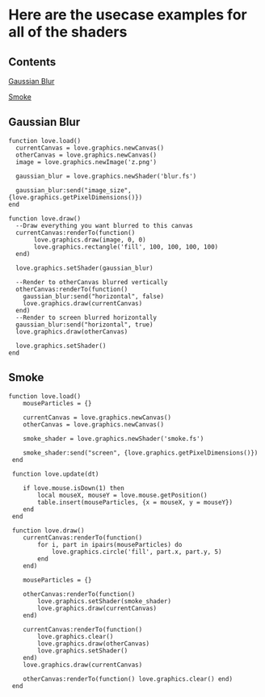 Here are the usecase examples for all of the shaders
====================================================

Contents
--------

[Gaussian Blur](https://github.com/HalflingHelper/Love2d-shaders/blob/master/Examples.md#gaussian-blur)

[Smoke](https://github.com/HalflingHelper/Love2d-shaders/blob/master/Examples.md#smoke)


Gaussian Blur
 -------------
 ```
 function love.load()
   currentCanvas = love.graphics.newCanvas()
   otherCanvas = love.graphics.newCanvas()
   image = love.graphics.newImage('z.png')
    
   gaussian_blur = love.graphics.newShader('blur.fs')

   gaussian_blur:send("image_size", {love.graphics.getPixelDimensions()})
end   
 
function love.draw()
   --Draw everything you want blurred to this canvas
   currentCanvas:renderTo(function()
        love.graphics.draw(image, 0, 0)
        love.graphics.rectangle('fill', 100, 100, 100, 100)
   end)

   love.graphics.setShader(gaussian_blur)

   --Render to otherCanvas blurred vertically
   otherCanvas:renderTo(function()
     gaussian_blur:send("horizontal", false)
     love.graphics.draw(currentCanvas)
   end)
   --Render to screen blurred horizontally
   gaussian_blur:send("horizontal", true)
   love.graphics.draw(otherCanvas)

   love.graphics.setShader()
end
```


Smoke
-----

```
function love.load()
  	mouseParticles = {}
  
    currentCanvas = love.graphics.newCanvas()
    otherCanvas = love.graphics.newCanvas()
       
    smoke_shader = love.graphics.newShader('smoke.fs')
       
    smoke_shader:send("screen", {love.graphics.getPixelDimensions()})
 end
    
 function love.update(dt)
 
    if love.mouse.isDown(1) then
        local mouseX, mouseY = love.mouse.getPosition()
        table.insert(mouseParticles, {x = mouseX, y = mouseY})
    end
 end
 
 function love.draw()
    currentCanvas:renderTo(function()
        for i, part in ipairs(mouseParticles) do
            love.graphics.circle('fill', part.x, part.y, 5)
        end
    end)
     
    mouseParticles = {}
     
    otherCanvas:renderTo(function()
        love.graphics.setShader(smoke_shader)
        love.graphics.draw(currentCanvas)
    end)
     
    currentCanvas:renderTo(function()
        love.graphics.clear()
        love.graphics.draw(otherCanvas)
        love.graphics.setShader()
    end)
    love.graphics.draw(currentCanvas)
     
    otherCanvas:renderTo(function() love.graphics.clear() end) 
 end
 ```
 
 
